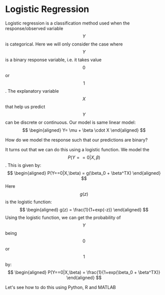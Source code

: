# Logistic Regression

Logistic regression is a classification method used when the response/observed variable $$Y$$ is categorical. Here we will only consider the case where $$Y$$ is a binary response variable, i.e. it takes value $$0$$ or $$1$$. The explanatory variable $$X$$ that help us predict $$Y$$ can be discrete or continuous. Our model is same linear model:
$$
\begin{aligned}
Y= \mu + \beta \cdot X
\end{aligned}
$$

How do we model the response such that our predictions are binary?

It turns out that we can do this using a logistic function. We model the $$P(Y==0|X,\beta)$$. This is given by:
$$
\begin{aligned}
P(Y==0|X,\beta) = g(\beta_0 + \beta^TX)
\end{aligned}
$$
Here $$g(z)$$ is the logistic function:
$$
\begin{aligned}
g(z) = \frac{1}{1+exp(-z)}
\end{aligned}
$$
Using the logistic function, we can get the probability of $$Y$$ being $$0$$ or $$1$$ by:
$$
\begin{aligned}
P(Y==0|X,\beta) = \frac{1}{1+exp(\beta_0 + \beta^TX)}
\end{aligned}
$$

Let's see how to do this using Python, R and MATLAB
